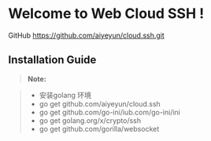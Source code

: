 Welcome to Web Cloud SSH !
===================

GitHub https://github.com/aiyeyun/cloud.ssh.git 

Installation Guide
-------------
> **Note:**

> - 安装golang 环境
> - go get github.com/aiyeyun/cloud.ssh 
> - go get github.com/go-ini/iub.com/go-ini/ini
> - go get golang.org/x/crypto/ssh
> - go get github.com/gorilla/websocket


